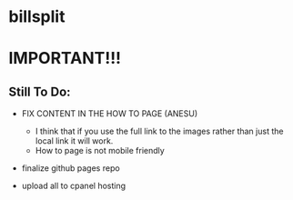 # billsplit

# IMPORTANT!!!
## Still To Do:
- FIX CONTENT IN THE HOW TO PAGE (ANESU)
  -   I think that if you use the full link to the images rather than just the local link it will work. 
  -   How to page is not mobile friendly

- finalize github pages repo
- upload all to cpanel hosting
